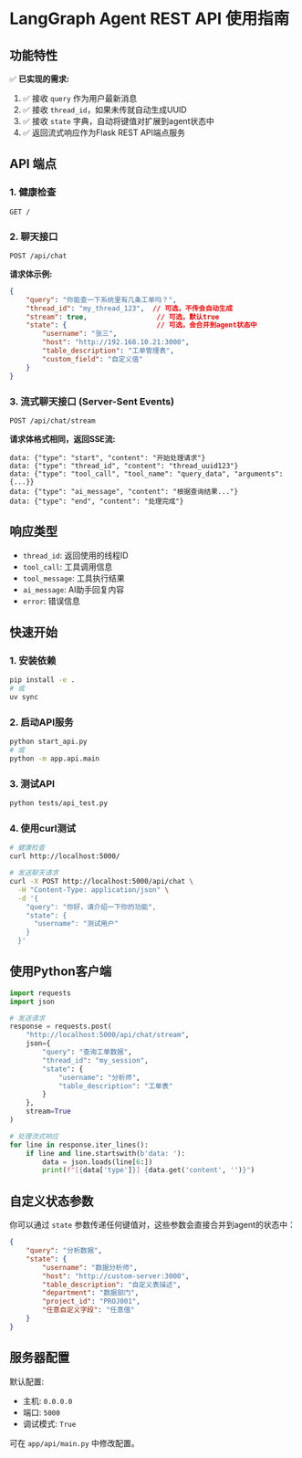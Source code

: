 # LangGraph Agent REST API 使用指南

## 功能特性

✅ **已实现的需求:**
1. ✅ 接收 `query` 作为用户最新消息
2. ✅ 接收 `thread_id`，如果未传就自动生成UUID
3. ✅ 接收 `state` 字典，自动将键值对扩展到agent状态中
4. ✅ 返回流式响应作为Flask REST API端点服务

## API 端点

### 1. 健康检查
```
GET /
```

### 2. 聊天接口
```
POST /api/chat
```

**请求体示例:**
```json
{
    "query": "你能查一下系统里有几条工单吗？",
    "thread_id": "my_thread_123",  // 可选，不传会自动生成
    "stream": true,                 // 可选，默认true
    "state": {                      // 可选，会合并到agent状态中
        "username": "张三",
        "host": "http://192.168.10.21:3000",
        "table_description": "工单管理表",
        "custom_field": "自定义值"
    }
}
```

### 3. 流式聊天接口 (Server-Sent Events)
```
POST /api/chat/stream
```

**请求体格式相同，返回SSE流:**
```
data: {"type": "start", "content": "开始处理请求"}
data: {"type": "thread_id", "content": "thread_uuid123"}
data: {"type": "tool_call", "tool_name": "query_data", "arguments": {...}}
data: {"type": "ai_message", "content": "根据查询结果..."}
data: {"type": "end", "content": "处理完成"}
```

## 响应类型

- `thread_id`: 返回使用的线程ID
- `tool_call`: 工具调用信息
- `tool_message`: 工具执行结果
- `ai_message`: AI助手回复内容
- `error`: 错误信息

## 快速开始

### 1. 安装依赖
```bash
pip install -e .
# 或
uv sync
```

### 2. 启动API服务
```bash
python start_api.py
# 或
python -m app.api.main
```

### 3. 测试API
```bash
python tests/api_test.py
```

### 4. 使用curl测试
```bash
# 健康检查
curl http://localhost:5000/

# 发送聊天请求
curl -X POST http://localhost:5000/api/chat \
  -H "Content-Type: application/json" \
  -d '{
    "query": "你好，请介绍一下你的功能",
    "state": {
      "username": "测试用户"
    }
  }'
```

## 使用Python客户端

```python
import requests
import json

# 发送请求
response = requests.post(
    "http://localhost:5000/api/chat/stream",
    json={
        "query": "查询工单数据",
        "thread_id": "my_session",
        "state": {
            "username": "分析师",
            "table_description": "工单表"
        }
    },
    stream=True
)

# 处理流式响应
for line in response.iter_lines():
    if line and line.startswith(b'data: '):
        data = json.loads(line[6:])
        print(f"[{data['type']}] {data.get('content', '')}")
```

## 自定义状态参数

你可以通过 `state` 参数传递任何键值对，这些参数会直接合并到agent的状态中：

```json
{
    "query": "分析数据",
    "state": {
        "username": "数据分析师",
        "host": "http://custom-server:3000",
        "table_description": "自定义表描述",
        "department": "数据部门",
        "project_id": "PROJ001",
        "任意自定义字段": "任意值"
    }
}
```

## 服务器配置

默认配置:
- 主机: `0.0.0.0`
- 端口: `5000` 
- 调试模式: `True`

可在 `app/api/main.py` 中修改配置。